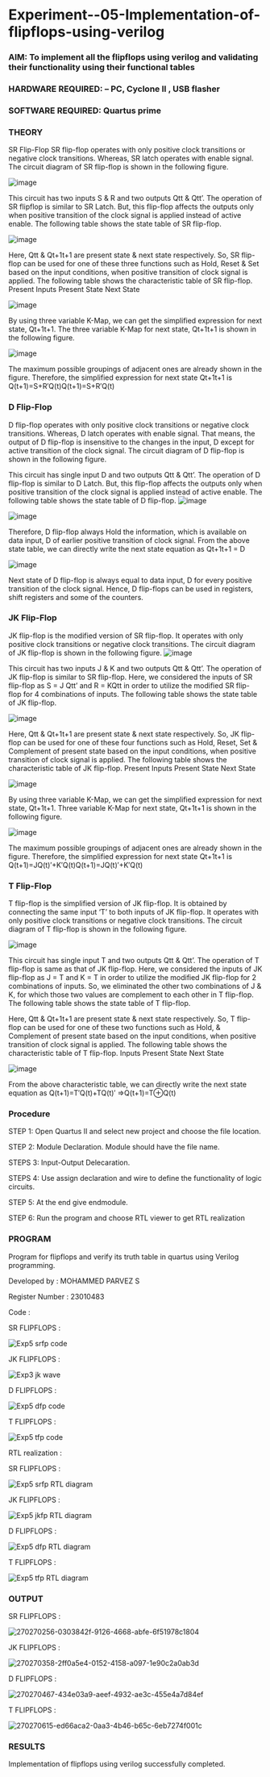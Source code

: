 # Experiment--05-Implementation-of-flipflops-using-verilog
### AIM: To implement all the flipflops using verilog and validating their functionality using their functional tables
### HARDWARE REQUIRED:  – PC, Cyclone II , USB flasher
### SOFTWARE REQUIRED:   Quartus prime
### THEORY 
SR Flip-Flop
SR flip-flop operates with only positive clock transitions or negative clock transitions. Whereas, SR latch operates with enable signal. The circuit diagram of SR flip-flop is shown in the following figure.

![image](https://user-images.githubusercontent.com/36288975/167910294-bb550548-b1dc-4cba-9044-31d9037d476b.png)

 
This circuit has two inputs S & R and two outputs Qtt & Qtt’. The operation of SR flipflop is similar to SR Latch. But, this flip-flop affects the outputs only when positive transition of the clock signal is applied instead of active enable.
The following table shows the state table of SR flip-flop.


![image](https://user-images.githubusercontent.com/36288975/167910648-ced88e69-869c-42e2-9718-a285a3902446.png)


Here, Qtt & Qt+1t+1 are present state & next state respectively. So, SR flip-flop can be used for one of these three functions such as Hold, Reset & Set based on the input conditions, when positive transition of clock signal is applied. The following table shows the characteristic table of SR flip-flop.
Present Inputs	Present State	Next State


![image](https://user-images.githubusercontent.com/36288975/167908180-5fc9d589-1cb5-41f5-b2c8-927e04f5f387.png)

By using three variable K-Map, we can get the simplified expression for next state, Qt+1t+1. The three variable K-Map for next state, Qt+1t+1 is shown in the following figure.

![image](https://user-images.githubusercontent.com/36288975/167908214-25b30a54-db20-4bcb-9385-5f93a1982a09.png)

 
The maximum possible groupings of adjacent ones are already shown in the figure. Therefore, the simplified expression for next state Qt+1t+1 is
Q(t+1)=S+R′Q(t)Q(t+1)=S+R′Q(t)


### D Flip-Flop
D flip-flop operates with only positive clock transitions or negative clock transitions. Whereas, D latch operates with enable signal. That means, the output of D flip-flop is insensitive to the changes in the input, D except for active transition of the clock signal. The circuit diagram of D flip-flop is shown in the following figure.
 
This circuit has single input D and two outputs Qtt & Qtt’. The operation of D flip-flop is similar to D Latch. But, this flip-flop affects the outputs only when positive transition of the clock signal is applied instead of active enable.
The following table shows the state table of D flip-flop.
![image](https://user-images.githubusercontent.com/36288975/167908342-e03f0cbb-5958-43bb-b74a-5e3ec2341675.png)

![image](https://user-images.githubusercontent.com/36288975/167910325-aeef0739-0a54-40e2-bebd-6f5fa0cad10e.png)



Therefore, D flip-flop always Hold the information, which is available on data input, D of earlier positive transition of clock signal. From the above state table, we can directly write the next state equation as
Qt+1t+1 = D



![image](https://user-images.githubusercontent.com/36288975/167908850-d39d07ba-7f9d-490a-b9f2-274e189fd047.png)

Next state of D flip-flop is always equal to data input, D for every positive transition of the clock signal. Hence, D flip-flops can be used in registers, shift registers and some of the counters.


### JK Flip-Flop
JK flip-flop is the modified version of SR flip-flop. It operates with only positive clock transitions or negative clock transitions. The circuit diagram of JK flip-flop is shown in the following figure.
![image](https://user-images.githubusercontent.com/36288975/167910378-d2d984a7-2815-4d17-8c41-ee4bdf59ec24.png) 

 
This circuit has two inputs J & K and two outputs Qtt & Qtt’. The operation of JK flip-flop is similar to SR flip-flop. Here, we considered the inputs of SR flip-flop as S = J Qtt’ and R = KQtt in order to utilize the modified SR flip-flop for 4 combinations of inputs.
The following table shows the state table of JK flip-flop.


![image](https://user-images.githubusercontent.com/36288975/167908575-59c35afb-50d3-46a2-888c-47478a3179d5.png)

Here, Qtt & Qt+1t+1 are present state & next state respectively. So, JK flip-flop can be used for one of these four functions such as Hold, Reset, Set & Complement of present state based on the input conditions, when positive transition of clock signal is applied. The following table shows the characteristic table of JK flip-flop.
Present Inputs	Present State	Next State

![image](https://user-images.githubusercontent.com/36288975/167908664-c854ffe9-0bd3-44c2-bfa6-e53928181c69.png)


By using three variable K-Map, we can get the simplified expression for next state, Qt+1t+1. Three variable K-Map for next state, Qt+1t+1 is shown in the following figure.
 
 
 ![image](https://user-images.githubusercontent.com/36288975/167908688-fa93c3e9-8323-4864-947d-c11d163d5a90.png)

The maximum possible groupings of adjacent ones are already shown in the figure. Therefore, the simplified expression for next state Qt+1t+1 is
Q(t+1)=JQ(t)′+K′Q(t)Q(t+1)=JQ(t)′+K′Q(t)



### T Flip-Flop
T flip-flop is the simplified version of JK flip-flop. It is obtained by connecting the same input ‘T’ to both inputs of JK flip-flop. It operates with only positive clock transitions or negative clock transitions. The circuit diagram of T flip-flop is shown in the following figure.

![image](https://user-images.githubusercontent.com/36288975/167911534-5f3c445d-bc68-46e2-9a9c-7efce5febc60.png)



This circuit has single input T and two outputs Qtt & Qtt’. The operation of T flip-flop is same as that of JK flip-flop. Here, we considered the inputs of JK flip-flop as J = T and K = T in order to utilize the modified JK flip-flop for 2 combinations of inputs. So, we eliminated the other two combinations of J & K, for which those two values are complement to each other in T flip-flop.
The following table shows the state table of T flip-flop.



Here, Qtt & Qt+1t+1 are present state & next state respectively. So, T flip-flop can be used for one of these two functions such as Hold, & Complement of present state based on the input conditions, when positive transition of clock signal is applied. The following table shows the characteristic table of T flip-flop.
Inputs	Present State	Next State


![image](https://user-images.githubusercontent.com/36288975/167909015-53aa9450-3f28-4202-887a-79d88228f8a0.png)

From the above characteristic table, we can directly write the next state equation as
Q(t+1)=T′Q(t)+TQ(t)′
⇒Q(t+1)=T⊕Q(t)

### Procedure

STEP 1: Open Quartus II and select new project and choose the file location.

STEP 2: Module Declaration. Module should have the file name.

STEPS 3: Input-Output Delecaration.

STEPS 4: Use assign declaration and wire to define the functionality of logic circuits.

STEP 5: At the end give endmodule.

STEP 6: Run the program and choose RTL viewer to get RTL realization

### PROGRAM 

Program for flipflops  and verify its truth table in quartus using Verilog programming.

Developed by : MOHAMMED PARVEZ S

Register Number : 23010483

Code :

SR FLIPFLOPS :

![Exp5 srfp code](https://github.com/MohammedParvez129/Experiment--05-Implementation-of-flipflops-using-verilog/assets/143175737/7c3f402f-e982-4007-8eaa-cfef750b4c16)

JK FLIPFLOPS :

![Exp3 jk wave](https://github.com/MohammedParvez129/Experiment--05-Implementation-of-flipflops-using-verilog/assets/143175737/c59d4727-59cc-4143-99f8-e3bcd44ac5bf)

D FLIPFLOPS :

![Exp5 dfp code](https://github.com/MohammedParvez129/Experiment--05-Implementation-of-flipflops-using-verilog/assets/143175737/64a54a38-2726-4d9e-8bd8-2d98095b9971)

T FLIPFLOPS :

![Exp5 tfp code](https://github.com/MohammedParvez129/Experiment--05-Implementation-of-flipflops-using-verilog/assets/143175737/fbf5681c-8039-4c5c-8f38-be15638b348a)

RTL realization :

SR FLIPFLOPS :

![Exp5 srfp RTL diagram](https://github.com/MohammedParvez129/Experiment--05-Implementation-of-flipflops-using-verilog/assets/143175737/a25d4bcb-06e8-4161-8999-a6f201e57cf1)

JK FLIPFLOPS :

![Exp5 jkfp RTL diagram](https://github.com/MohammedParvez129/Experiment--05-Implementation-of-flipflops-using-verilog/assets/143175737/0ebb18db-76c2-49e6-a23b-84c1a82fbacf)

D FLIPFLOPS :

![Exp5 dfp RTL diagram](https://github.com/MohammedParvez129/Experiment--05-Implementation-of-flipflops-using-verilog/assets/143175737/13b96bba-c037-43f3-951b-ba4e34f3d55a)

T FLIPFLOPS :

![Exp5 tfp RTL diagram](https://github.com/MohammedParvez129/Experiment--05-Implementation-of-flipflops-using-verilog/assets/143175737/a89092b5-fe8f-48c1-8889-3bfc95eb0f41)

### OUTPUT 

SR FLIPFLOPS :

![270270256-0303842f-9126-4668-abfe-6f51978c1804](https://github.com/MohammedParvez129/Experiment--05-Implementation-of-flipflops-using-verilog/assets/143175737/9238aa2e-e633-4a99-bdb0-44f61e2d2af5)

JK FLIPFLOPS :

![270270358-2ff0a5e4-0152-4158-a097-1e90c2a0ab3d](https://github.com/MohammedParvez129/Experiment--05-Implementation-of-flipflops-using-verilog/assets/143175737/7cdd9914-b84c-4816-9afb-8fb0139424d2)

D FLIPFLOPS :

![270270467-434e03a9-aeef-4932-ae3c-455e4a7d84ef](https://github.com/MohammedParvez129/Experiment--05-Implementation-of-flipflops-using-verilog/assets/143175737/1fd0980f-d40d-4818-b8cf-ef9d17082620)

T FLIPFLOPS :

![270270615-ed66aca2-0aa3-4b46-b65c-6eb7274f001c](https://github.com/MohammedParvez129/Experiment--05-Implementation-of-flipflops-using-verilog/assets/143175737/f7c4aeee-92ee-4c0d-aa09-53c64b87a83e)

### RESULTS 

Implementation of flipflops using verilog successfully completed.
